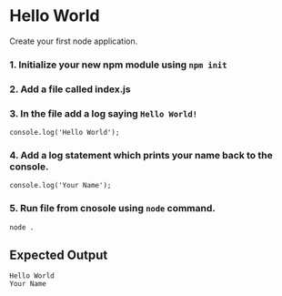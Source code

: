 # Hello World

Create your first node application.

### 1. Initialize your new npm module using ```npm init```
### 2. Add a file called index.js 
### 3. In the file add a log saying ```Hello World!```
```console.log('Hello World');```
### 4. Add a log statement which prints your name back to the console.
```console.log('Your Name');```
### 5. Run file from cnosole using ```node``` command.
```node .```

## Expected Output
```
Hello World
Your Name
```